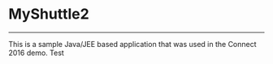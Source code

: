 # MyShuttle2
-------------

This is a sample Java/JEE based application that was used in the Connect 2016 demo.
Test
